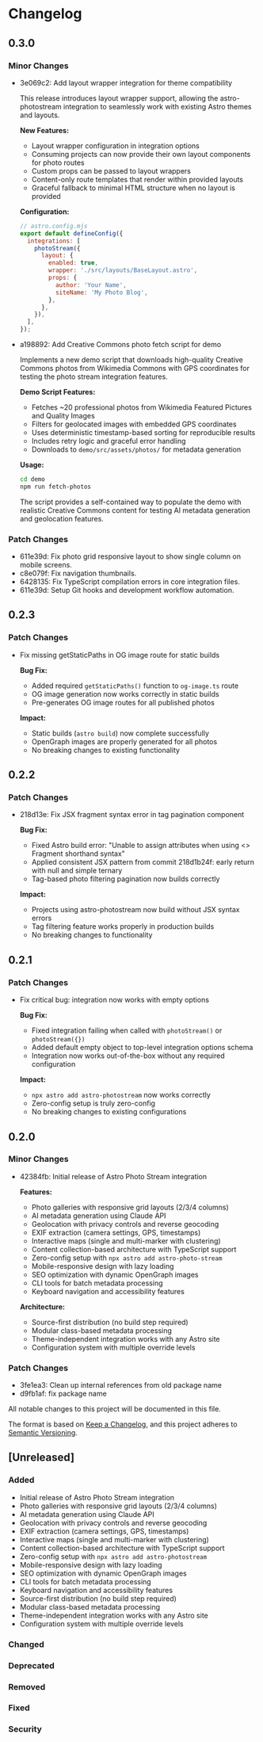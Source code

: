 # Changelog

## 0.3.0

### Minor Changes

- 3e069c2: Add layout wrapper integration for theme compatibility

  This release introduces layout wrapper support, allowing the astro-photostream integration to seamlessly work with existing Astro themes and layouts.

  **New Features:**
  - Layout wrapper configuration in integration options
  - Consuming projects can now provide their own layout components for photo routes
  - Custom props can be passed to layout wrappers
  - Content-only route templates that render within provided layouts
  - Graceful fallback to minimal HTML structure when no layout is provided

  **Configuration:**

  ```javascript
  // astro.config.mjs
  export default defineConfig({
    integrations: [
      photoStream({
        layout: {
          enabled: true,
          wrapper: './src/layouts/BaseLayout.astro',
          props: {
            author: 'Your Name',
            siteName: 'My Photo Blog',
          },
        },
      }),
    ],
  });
  ```

- a198892: Add Creative Commons photo fetch script for demo

  Implements a new demo script that downloads high-quality Creative Commons photos from Wikimedia Commons with GPS coordinates for testing the photo stream integration features.

  **Demo Script Features:**
  - Fetches ~20 professional photos from Wikimedia Featured Pictures and Quality Images
  - Filters for geolocated images with embedded GPS coordinates
  - Uses deterministic timestamp-based sorting for reproducible results
  - Includes retry logic and graceful error handling
  - Downloads to `demo/src/assets/photos/` for metadata generation

  **Usage:**

  ```bash
  cd demo
  npm run fetch-photos
  ```

  The script provides a self-contained way to populate the demo with realistic Creative Commons content for testing AI metadata generation and geolocation features.

### Patch Changes

- 611e39d: Fix photo grid responsive layout to show single column on mobile screens.
- c8e079f: Fix navigation thumbnails.
- 6428135: Fix TypeScript compilation errors in core integration files.
- 611e39d: Setup Git hooks and development workflow automation.

## 0.2.3

### Patch Changes

- Fix missing getStaticPaths in OG image route for static builds

  **Bug Fix:**
  - Added required `getStaticPaths()` function to `og-image.ts` route
  - OG image generation now works correctly in static builds
  - Pre-generates OG image routes for all published photos

  **Impact:**
  - Static builds (`astro build`) now complete successfully
  - OpenGraph images are properly generated for all photos
  - No breaking changes to existing functionality

## 0.2.2

### Patch Changes

- 218d13e: Fix JSX fragment syntax error in tag pagination component

  **Bug Fix:**
  - Fixed Astro build error: "Unable to assign attributes when using <> Fragment shorthand syntax"
  - Applied consistent JSX pattern from commit 218d1b24f: early return with null and simple ternary
  - Tag-based photo filtering pagination now builds correctly

  **Impact:**
  - Projects using astro-photostream now build without JSX syntax errors
  - Tag filtering feature works properly in production builds
  - No breaking changes to functionality

## 0.2.1

### Patch Changes

- Fix critical bug: integration now works with empty options

  **Bug Fix:**
  - Fixed integration failing when called with `photoStream()` or `photoStream({})`
  - Added default empty object to top-level integration options schema
  - Integration now works out-of-the-box without any required configuration

  **Impact:**
  - `npx astro add astro-photostream` now works correctly
  - Zero-config setup is truly zero-config
  - No breaking changes to existing configurations

## 0.2.0

### Minor Changes

- 42384fb: Initial release of Astro Photo Stream integration

  **Features:**
  - Photo galleries with responsive grid layouts (2/3/4 columns)
  - AI metadata generation using Claude API
  - Geolocation with privacy controls and reverse geocoding
  - EXIF extraction (camera settings, GPS, timestamps)
  - Interactive maps (single and multi-marker with clustering)
  - Content collection-based architecture with TypeScript support
  - Zero-config setup with `npx astro add astro-photo-stream`
  - Mobile-responsive design with lazy loading
  - SEO optimization with dynamic OpenGraph images
  - CLI tools for batch metadata processing
  - Keyboard navigation and accessibility features

  **Architecture:**
  - Source-first distribution (no build step required)
  - Modular class-based metadata processing
  - Theme-independent integration works with any Astro site
  - Configuration system with multiple override levels

### Patch Changes

- 3fe1ea3: Clean up internal references from old package name
- d9fb1af: fix package name

All notable changes to this project will be documented in this file.

The format is based on [Keep a Changelog](https://keepachangelog.com/en/1.0.0/),
and this project adheres to [Semantic Versioning](https://semver.org/spec/v2.0.0.html).

## [Unreleased]

### Added

- Initial release of Astro Photo Stream integration
- Photo galleries with responsive grid layouts (2/3/4 columns)
- AI metadata generation using Claude API
- Geolocation with privacy controls and reverse geocoding
- EXIF extraction (camera settings, GPS, timestamps)
- Interactive maps (single and multi-marker with clustering)
- Content collection-based architecture with TypeScript support
- Zero-config setup with `npx astro add astro-photostream`
- Mobile-responsive design with lazy loading
- SEO optimization with dynamic OpenGraph images
- CLI tools for batch metadata processing
- Keyboard navigation and accessibility features
- Source-first distribution (no build step required)
- Modular class-based metadata processing
- Theme-independent integration works with any Astro site
- Configuration system with multiple override levels

### Changed

### Deprecated

### Removed

### Fixed

### Security
